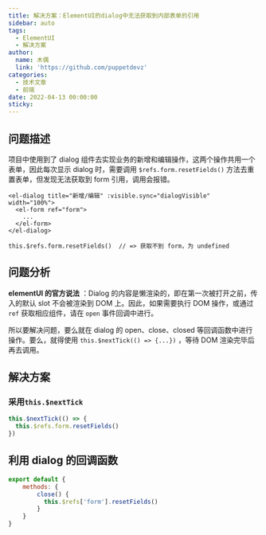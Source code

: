 ```yaml
---
title: 解决方案：ElementUI的dialog中无法获取到内部表单的引用
sidebar: auto
tags:
  - ElementUI
  - 解决方案
author:
  name: 木偶
  link: 'https://github.com/puppetdevz'
categories:
  - 技术文章
  - 前端
date: 2022-04-13 00:00:00
sticky:
---
```


<!-- more -->

## 问题描述

项目中使用到了 dialog 组件去实现业务的新增和编辑操作，这两个操作共用一个表单，因此每次显示 dialog 时，需要调用 `$refs.form.resetFields()` 方法去重置表单，但发现无法获取到 form 引用，调用会报错。

```vue
<el-dialog title="新增/编辑" :visible.sync="dialogVisible" width="100%">
  <el-form ref="form">
    ...
  </el-form>
</el-dialog>

this.$refs.form.resetFields()  // => 获取不到 form，为 undefined
```

## 问题分析

**elementUI 的官方说法** ：Dialog 的内容是懒渲染的，即在第一次被打开之前，传入的默认 slot 不会被渲染到 DOM 上。因此，如果需要执行 DOM 操作，或通过 `ref` 获取相应组件，请在 `open` 事件回调中进行。

所以要解决问题，要么就在 dialog 的 open、close、closed 等回调函数中进行操作。要么，就得使用 `this.$nextTick(() => {...})` ，等待 DOM 渲染完毕后再去调用。

## 解决方案

### 采用`this.$nextTick`

```JavaScript
this.$nextTick(() => { 
  this.$refs.form.resetFields()
})
```

## 利用 dialog 的回调函数

```JavaScript
export default {
    methods: {
        close() {
          this.$refs['form'].resetFields()
        }
    }
}
```

